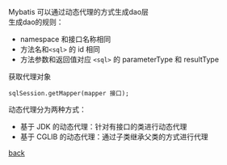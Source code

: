 Mybatis 可以通过动态代理的方式生成dao层  
生成dao的规则：  
- namespace 和接口名称相同  
- 方法名和`<sql>` 的 id 相同  
- 方法参数和返回值对应 `<sql>` 的 parameterType 和 resultType  

获取代理对象  
```
sqlSession.getMapper(mapper 接口);
```

动态代理分为两种方式：  
- 基于 JDK 的动态代理：针对有接口的类进行动态代理  
- 基于 CGLIB 的动态代理：通过子类继承父类的方式进行代理  



[back](../1.md)